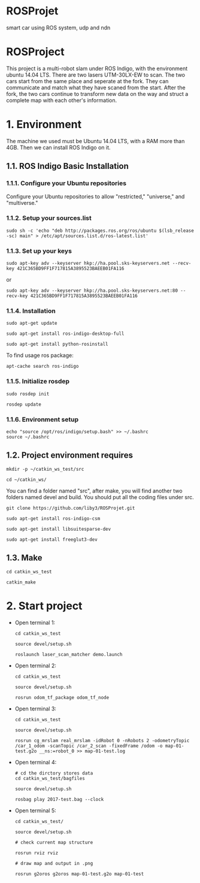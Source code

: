 # ROSProjet
smart car using ROS system, udp and ndn
# ROSProject
This project is a multi-robot slam under ROS Indigo, with the environment ubuntu 14.04 LTS. There are two lasers UTM-30LX-EW to scan. The two cars start from the same place and seperate at the fork. They can communicate and match what they have scaned from the start. After the fork, the two cars continue to transform new data on the way and struct a complete map with each other's information.

# 1.	Environment
The machine we used must be Ubuntu 14.04 LTS, with a RAM more than 4GB. Then we can install ROS Indigo on it.

## 1.1.	ROS Indigo Basic Installation

### 1.1.1.	Configure your Ubuntu repositories
Configure your Ubuntu repositories to allow "restricted," "universe," and "multiverse."

###	1.1.2.	Setup your sources.list

	sudo sh -c 'echo "deb http://packages.ros.org/ros/ubuntu $(lsb_release -sc) main" > /etc/apt/sources.list.d/ros-latest.list'

### 1.1.3.	Set up your keys

	sudo apt-key adv --keyserver hkp://ha.pool.sks-keyservers.net --recv-key 421C365BD9FF1F717815A3895523BAEEB01FA116

or

	sudo apt-key adv --keyserver hkp://ha.pool.sks-keyservers.net:80 --recv-key 421C365BD9FF1F717815A3895523BAEEB01FA116

###	1.1.4.	Installation

	sudo apt-get update

	sudo apt-get install ros-indigo-desktop-full

	sudo apt-get install python-rosinstall

To find usage ros package:

	apt-cache search ros-indigo

###	1.1.5.	Initialize rosdep

	sudo rosdep init

	rosdep update

###	1.1.6.	Environment setup

	echo "source /opt/ros/indigo/setup.bash" >> ~/.bashrc
	source ~/.bashrc

## 1.2.	Project environment requires

	mkdir -p ~/catkin_ws_test/src

	cd ~/catkin_ws/

You can find a folder named "src", after make, you will find another two folders named devel and build. You should put all the coding files under src.

	git clone https://github.com/liby3/ROSProjet.git

	sudo apt-get install ros-indigo-csm

	sudo apt-get install libsuitesparse-dev

	sudo apt-get install freeglut3-dev

## 1.3.	Make

	cd catkin_ws_test

	catkin_make


# 2.	Start project
-	Open terminal 1:

		cd catkin_ws_test
	
		source devel/setup.sh

		roslaunch laser_scan_matcher demo.launch

-	Open terminal 2:

		cd catkin_ws_test

		source devel/setup.sh

		rosrun odom_tf_package odom_tf_node

-	Open terminal 3:

		cd catkin_ws_test

		source devel/setup.sh

		rosrun cg_mrslam real_mrslam -idRobot 0 -nRobots 2 -odometryTopic /car_1_odom -scanTopic /car_2_scan -fixedFrame /odom -o map-01-test.g2o __ns:=robot_0 >> map-01-test.log

-	Open terminal 4:

		# cd the dirctory stores data
		cd catkin_ws_test/bagfiles

		source devel/setup.sh

		rosbag play 2017-test.bag --clock


-	Open terminal 5:

		cd catkin_ws_test/

		source devel/setup.sh

		# check current map structure

		rosrun rviz rviz

		# draw map and output in .png

		rosrun g2oros g2oros map-01-test.g2o map-01-test